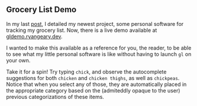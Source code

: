 ## Grocery List Demo

In my last [post](/posts/2025-why-gl), I detailed my newest project, some personal software for tracking my grocery list. Now, there is a live demo available at [gldemo.ryangeary.dev](https://gldemo.ryangeary.dev).

I wanted to make this available as a reference for you, the reader, to be able to see what my little personal software is like without having to launch `gl` on your own.

Take it for a spin! Try typing `chick`, and observe the autocomplete suggestions for both `chicken` and `chicken thighs`, as well as `chickpeas`. Notice that when you select any of those, they are automatically placed in the appropriate category based on the (admiteddly opaque to the user) previous categorizations of these items.
